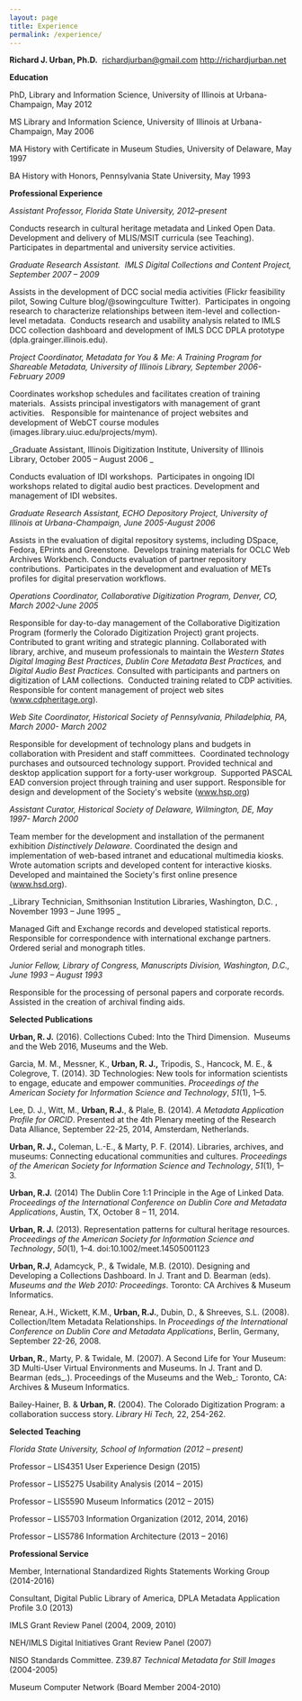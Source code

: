 ```yaml
---
layout: page
title: Experience
permalink: /experience/
---
```

**Richard J. Urban, Ph.D.**
 richardjurban@gmail.com http://richardjurban.net

**Education**

PhD, Library and Information Science, University of Illinois at Urbana-Champaign, May 2012

MS Library and Information Science, University of Illinois at Urbana-Champaign, May 2006

MA History with Certificate in Museum Studies, University of Delaware, May 1997

BA History with Honors, Pennsylvania State University, May 1993

**Professional Experience**

_Assistant Professor, Florida State University, 2012–present_

Conducts research in cultural heritage metadata and Linked Open Data.  Development and delivery of MLIS/MSIT curricula (see Teaching).  Participates in departmental and university service activities. 

_Graduate Research Assistant.  IMLS Digital Collections and Content Project, September 2007 – 2009_

Assists in the development of DCC social media activities (Flickr feasibility pilot, Sowing Culture blog/@sowingculture Twitter).  Participates in ongoing research to characterize relationships between item-level and collection-level metadata.  Conducts research and usability analysis related to IMLS DCC collection dashboard and development of IMLS DCC DPLA prototype (dpla.grainger.illinois.edu).

_Project Coordinator, Metadata for You & Me: A Training Program for Shareable Metadata, University of Illinois Library, September 2006- February 2009_

Coordinates workshop schedules and facilitates creation of training materials.  Assists principal investigators with management of grant activities.   Responsible for maintenance of project websites and development of WebCT course modules (images.library.uiuc.edu/projects/mym). 

_Graduate Assistant, Illinois Digitization Institute, University of Illinois Library, October 2005 – August 2006 _

Conducts evaluation of IDI workshops.  Participates in ongoing IDI workshops related to digital audio best practices. Development and management of IDI websites.

_Graduate Research Assistant, ECHO Depository Project, University of Illinois at Urbana-Champaign, June 2005-August 2006_

Assists in the evaluation of digital repository systems, including DSpace, Fedora, EPrints and Greenstone.  Develops training materials for OCLC Web Archives Workbench. Conducts evaluation of partner repository contributions.  Participates in the development and evaluation of METs profiles for digital preservation workflows.

_Operations Coordinator, Collaborative Digitization Program, Denver, CO, March 2002-June 2005_

Responsible for day-to-day management of the Collaborative Digitization Program (formerly the Colorado Digitization Project) grant projects. Contributed to grant writing and strategic planning. Collaborated with library, archive, and museum professionals to maintain the _Western States Digital Imaging Best Practices_, _Dublin Core Metadata Best Practices,_ and _Digital Audio Best Practices._ Consulted with participants and partners on digitization of LAM collections.  Conducted training related to CDP activities. Responsible for content management of project web sites (www.cdpheritage.org).

_Web Site Coordinator, Historical Society of Pennsylvania, Philadelphia, PA, March 2000- March 2002_

Responsible for development of technology plans and budgets in collaboration with President and staff committees.  Coordinated technology purchases and outsourced technology support. Provided technical and desktop application support for a forty-user workgroup.  Supported PASCAL EAD conversion project through training and user support. Responsible for design and development of the Society's website (www.hsp.org)

_Assistant Curator, Historical Society of Delaware, Wilmington, DE, May 1997- March 2000_

Team member for the development and installation of the permanent exhibition _Distinctively Delaware_. Coordinated the design and implementation of web-based intranet and educational multimedia kiosks.  Wrote automation scripts and developed content for interactive kiosks.  Developed and maintained the Society's first online presence (www.hsd.org).

_Library Technician, Smithsonian Institution Libraries, Washington, D.C. , November 1993 – June 1995 _

Managed Gift and Exchange records and developed statistical reports.  Responsible for correspondence with international exchange partners.  Ordered serial and monograph titles.

_Junior Fellow, Library of Congress, Manuscripts Division, Washington, D.C., June 1993 – August 1993_

Responsible for the processing of personal papers and corporate records.  Assisted in the creation of archival finding aids.

**Selected Publications**

**Urban, R. J.** (2016). Collections Cubed: Into the Third Dimension.  Museums and the Web 2016, Museums and the Web. 

Garcia, M. M., Messner, K., **Urban, R. J.,** Tripodis, S., Hancock, M. E., & Colegrove, T. (2014). 3D Technologies: New tools for information scientists to engage, educate and empower communities. _Proceedings of the American Society for Information Science and Technology_, _51_(1), 1–5. 

Lee, D. J., Witt, M., **Urban, R.J.**, & Plale, B. (2014). _A Metadata Application Profile for ORCID_. Presented at the 4th Plenary meeting of the Research Data Alliance, September 22-25, 2014, Amsterdam, Netherlands.

**Urban, R. J.,** Coleman, L.-E., & Marty, P. F. (2014). Libraries, archives, and museums: Connecting educational communities and cultures. _Proceedings of the American Society for Information Science and Technology_, _51_(1), 1–3. 

**Urban, R.J.** (2014) The Dublin Core 1:1 Principle in the Age of Linked Data. _Proceedings of the International Conference on Dublin Core and Metadata Applications_, Austin, TX, October 8 – 11, 2014.

**Urban, R. J.** (2013). Representation patterns for cultural heritage resources. _Proceedings of the American Society for Information Science and Technology_, _50_(1), 1–4. doi:10.1002/meet.14505001123

**Urban, R.J**, Adamcyck, P., & Twidale, M.B. (2010). Designing and Developing a Collections Dashboard. In J. Trant and D. Bearman (eds). _Museums and the Web 2010: Proceedings_. Toronto: CA Archives & Museum Informatics. 

Renear, A.H., Wickett, K.M., **Urban, R.J.**, Dubin, D., & Shreeves, S.L. (2008). Collection/Item Metadata Relationships. In _Proceedings of the International Conference on Dublin Core and Metadata Applications_, Berlin, Germany, September 22-26, 2008.

**Urban, R.**, Marty, P. & Twidale, M. (2007). A Second Life for Your Museum: 3D Multi-User Virtual Environments and Museums. In J. Trant and D. Bearman (eds_.). Proceedings of the Museums and the Web_: Toronto, CA: Archives & Museum Informatics.

Bailey-Hainer, B. & **Urban, R.** (2004). The Colorado Digitization Program: a collaboration success story. _Library Hi Tech,_ 22, 254-262.

**Selected Teaching**

_Florida State University, School of Information (2012 – present)_

Professor – LIS4351 User Experience Design (2015)

Professor – LIS5275 Usability Analysis (2014 – 2015)

Professor – LIS5590 Museum Informatics (2012 – 2015)

Professor – LIS5703 Information Organization (2012, 2014, 2016)

Professor – LIS5786 Information Architecture (2013 – 2016)

**Professional Service**

Member, International Standardized Rights Statements Working Group (2014-2016)

Consultant, Digital Public Library of America, DPLA Metadata Application Profile 3.0 (2013)

IMLS Grant Review Panel (2004, 2009, 2010)

NEH/IMLS Digital Initiatives Grant Review Panel (2007)

NISO Standards Committee. Z39.87 _Technical Metadata for Still Images_ (2004-2005)

Museum Computer Network (Board Member 2004-2010)
